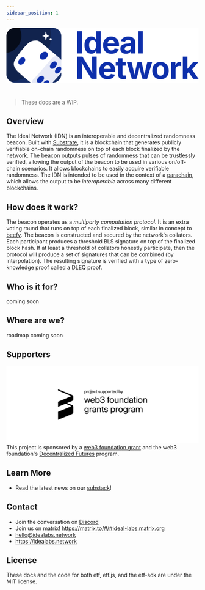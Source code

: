 ```yaml
---
sidebar_position: 1
---
```


![](../static/assets/idn_logo.png)

# 

> These docs are a WIP.

## Overview

The Ideal Network (IDN) is an interoperable and decentralized randomness beacon. Built with [Substrate](https://substrate.io/), it is a blockchain that generates publicly verifiable on-chain randomness on top of each block finalized by the network. The beacon outputs pulses of randomness that can be trustlessly verified, allowing the output of the beacon to be used in various on/off-chain scenarios. It allows blockchains to easily acquire verifiable randomness. The IDN is intended to be used in the context of a [parachain](https://wiki.polkadot.network/docs/learn-parachains), which allows the output to be *interoperable* across many different blockchains. 


## How does it work?
 
The beacon operates as a *multiparty computation protocol*. It is an extra voting round that runs on top of each finalized block, similar in concept to [beefy](https://wiki.polkadot.network/docs/learn-consensus#bridging-beefy). The beacon is constructed and secured by the network's collators. Each participant produces a threshold BLS signature on top of the finalized block hash. If at least a threshold of collators honestly participate, then the protocol will produce a set of signatures that can be combined (by interpolation). The resulting signature is verified with a type of zero-knowledge proof called a DLEQ proof.

## Who is it for?

coming soon

## Where are we?

roadmap coming soon

## Supporters 
![w3fblk](https://raw.githubusercontent.com/ideal-lab5/etf/main/resources/web3%20foundation_grants_badge_black.png)
This project is sponsored by a [web3 foundation grant](https://github.com/ideal-lab5/Grants-Program/blob/master/applications/cryptex.md) and the web3 foundation's [Decentralized Futures](https://futures.web3.foundation/) program.

## Learn More

- Read the latest news on our [substack](https://ideallabs.substack.com/)!

## Contact

- Join the conversation on [Discord](https://discord.gg/4fMDbyRw7R)
- Join us on matrix! https://matrix.to/#/#ideal-labs:matrix.org
- hello@idealabs.network
- https://idealabs.network



## License
These docs and the code for both etf, etf.js, and the etf-sdk are under the MIT license.
